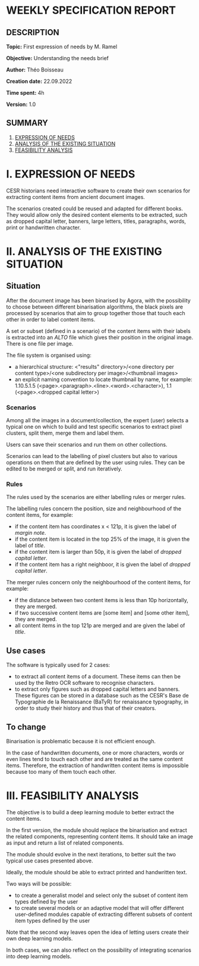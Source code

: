 # WEEKLY SPECIFICATION REPORT

## DESCRIPTION

**Topic:** First expression of needs by M. Ramel

**Objective:** Understanding the needs brief

**Author:** Théo Boisseau

**Creation date:** 22.09.2022

**Time spent:** 4h

**Version:** 1.0

## SUMMARY

1. [EXPRESSION OF NEEDS](#I.)
2. [ANALYSIS OF THE EXISTING SITUATION](#II.)
3. [FEASIBILITY ANALYSIS](#III.)


# I. EXPRESSION OF NEEDS <a id="I."></a>

CESR historians need interactive software to create their own scenarios for extracting content items from ancient document images.

The scenarios created could be reused and adapted for different books.
They would allow only the desired content elements to be extracted, such as dropped capital letter, banners, large letters, titles, paragraphs, words, print or handwritten character.


# II. ANALYSIS OF THE EXISTING SITUATION <a id="II."></a>

## Situation

After the document image has been binarised by Agora, with the possibility to choose between different binarisation algorithms, the black pixels are processed by scenarios that aim to group together those that touch each other in order to label content items.

A set or subset (defined in a scenario) of the content items with their labels is extracted into an *ALTO* file which gives their position in the original image.
There is one file per image.

The file system is organised using:
- a hierarchical structure: \<"results" directory\>/\<one directory per content type\>/\<one subdirectory per image\>/\<thumbnail images\>
- an explicit naming convention to locate thumbnail by name, for example: 1.10.5.1.5 (\<page\>.\<paragraph\>.\<line\>.\<word\>.\<character\>), 1.1 (\<page\>.\<dropped capital letter\>)


### Scenarios

Among all the images in a document/collection, the expert (user) selects a typical one on which to build and test specific scenarios to extract pixel clusters, split them, merge them and label them.

Users can save their scenarios and run them on other collections.

Scenarios can lead to the labelling of pixel clusters but also to various operations on them that are defined by the user using rules.
They can be edited to be merged or split, and run iteratively.


### Rules

The rules used by the scenarios are either labelling rules or merger rules.

The labelling rules concern the position, size and neighbourhood of the content items, for example:
- if the content item has coordinates x < 121p, it is given the label of *margin note*.
- if the content item is located in the top 25% of the image, it is given the label of *title*.
- if the content item is larger than 50p, it is given the label of *dropped capital letter*.
- if the content item has a right neighboor, it is given the label of *dropped capital letter*.

The merger rules concern only the neighbourhood of the content items, for example:
- if the distance between two content items is less than 10p horizontally, they are merged.
- if two successive content items are [some item] and [some other item], they are merged.
- all content items in the top 121p are merged and are given the label of *title*.


## Use cases

The software is typically used for 2 cases:
- to extract all content items of a document.
These items can then be used by the Retro OCR software to recognise characters.
- to extract only figures such as dropped capital letters and banners.
These figures can be stored in a database such as the CESR's Base de Typographie de la Renaissance (BaTyR) for renaissance typography, in order to study their history and thus that of their creators.


## To change

Binarisation is problematic because it is not efficient enough.

In the case of handwritten documents, one or more characters, words or even lines tend to touch each other and are treated as the same content items.
Therefore, the extraction of handwritten content items is impossible because too many of them touch each other.


# III. FEASIBILITY ANALYSIS <a id="III."></a>

The objective is to build a deep learning module to better extract the content items.

In the first version, the module should replace the binarisation and extract the related components, representing content items.
It should take an image as input and return a list of related components.

The module should evolve in the next iterations, to better suit the two typical use cases presented above.

Ideally, the module should be able to extract printed and handwritten text.

Two ways will be possible:
- to create a generalist model and select only the subset of content item types defined by the user
- to create several models or an adaptive model that will offer different user-defined modules capable of extracting different subsets of content item types defined by the user

Note that the second way leaves open the idea of letting users create their own deep learning models.

In both cases, we can also reflect on the possibility of integrating scenarios into deep learning models.

